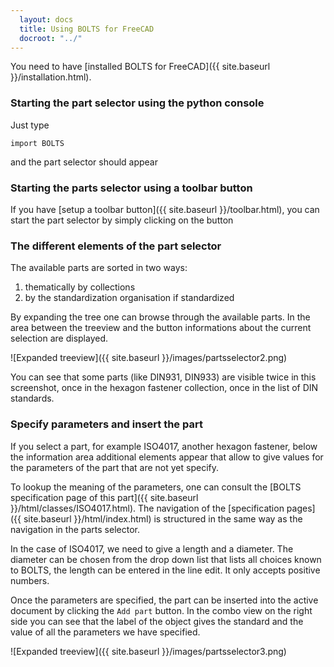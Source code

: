 ```yaml
---
  layout: docs
  title: Using BOLTS for FreeCAD
  docroot: "../"
---
```


You need to have [installed BOLTS for FreeCAD]({{ site.baseurl }}/installation.html).

### Starting the part selector using the python console

Just type

    import BOLTS

and the part selector should appear

### Starting the parts selector using a toolbar button

If you have [setup a toolbar button]({{ site.baseurl }}/toolbar.html), you can start the part selector by simply clicking on the button

### The different elements of the part selector

The available parts are sorted in two ways:

1. thematically by collections
2. by the standardization organisation if standardized

By expanding the tree one can browse through the available parts. In the area between the treeview and the button informations about the current selection are displayed.

![Expanded treeview]({{ site.baseurl }}/images/partsselector2.png)

You can see that some parts (like DIN931, DIN933) are visible twice in this screenshot, once in the hexagon fastener collection, once in the list of DIN standards.

### Specify parameters and insert the part

If you select a part, for example ISO4017, another hexagon fastener, below the information area additional elements appear that allow to give values for the parameters of the part that are not yet specify.

To lookup the meaning of the parameters, one can consult the [BOLTS specification page of this part]({{ site.baseurl }}/html/classes/ISO4017.html). The navigation of the [specification pages]({{ site.baseurl }}/html/index.html) is structured in the same way as the navigation in the parts selector.

In the case of ISO4017, we need to give a length and a diameter. The diameter can be chosen from the drop down list that lists all choices known to BOLTS, the length can be entered in the line edit. It only accepts positive numbers.

Once the parameters are specified, the part can be inserted into the active document by clicking the `Add part` button. In the combo view on the right side you can see that the label of the object gives the standard and the value of all the parameters we have specified.

![Expanded treeview]({{ site.baseurl }}/images/partsselector3.png)
